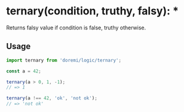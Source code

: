 # ternary(condition, truthy, falsy): *

Returns falsy value if condition is false, truthy otherwise.

## Usage

```js
import ternary from 'doremi/logic/ternary';

const a = 42;

ternary(a > 0, 1, -1);
// => 1

ternary(a !== 42, 'ok', 'not ok');
// => 'not ok'
```
